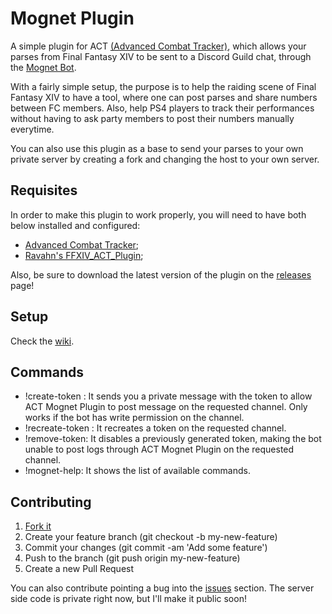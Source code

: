 Mognet Plugin
=============
A simple plugin for ACT [(Advanced Combat Tracker)](http://advancedcombattracker.com/home.php), which allows your parses from Final Fantasy XIV to be sent to a Discord Guild chat, through the [Mognet Bot](https://discordapp.com/oauth2/authorize?client_id=322436422646628352&scope=bot&permissions=0).

With a fairly simple setup, the purpose is to help the raiding scene of Final Fantasy XIV to have a tool, where one can post parses and share numbers between FC members. Also, help PS4 players to track their performances without having to ask party members to post their numbers manually everytime.

You can also use this plugin as a base to send your parses to your own private server by creating a fork and changing the host to your own server.

Requisites
----------
In order to make this plugin to work properly, you will need to have both below installed and configured:

* [Advanced Combat Tracker](http://advancedcombattracker.com/includes/page-download.php?id=56);
* [Ravahn's FFXIV_ACT_Plugin](http://advancedcombattracker.com/includes/page-download.php?id=66);

Also, be sure to download the latest version of the plugin on the [releases](https://github.com/castanhob/MognetPlugin/releases) page!

Setup
-----
Check the [wiki](https://github.com/castanhob/MognetPlugin/wiki/Mognet-Setup-Guide).

Commands
--------
* !create-token : It sends you a private message with the token to allow ACT Mognet Plugin to post message on the requested channel. Only works if the bot has write permission on the channel.
* !recreate-token : It recreates a token on the requested channel.
* !remove-token: It disables a previously generated token, making the bot unable to post logs through ACT Mognet Plugin on the requested channel.
* !mognet-help: It shows the list of available commands.

Contributing
------------

1. [Fork it](https://github.com/castanhob/MognetPlugin/fork)
2. Create your feature branch (git checkout -b my-new-feature)
3. Commit your changes (git commit -am 'Add some feature')
4. Push to the branch (git push origin my-new-feature)
5. Create a new Pull Request

You can also contribute pointing a bug into the [issues](https://github.com/castanhob/MognetPlugin/issues) section.
The server side code is private right now, but I'll make it public soon!